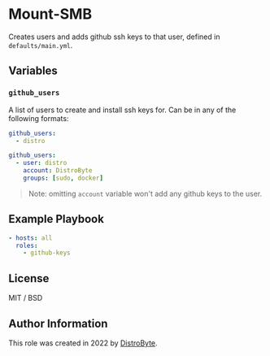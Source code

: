 # Mount-SMB

Creates users and adds github ssh keys to that user, defined in `defaults/main.yml`.

## Variables

### `github_users`

A list of users to create and install ssh keys for. Can be in any of the following formats:

```yaml
github_users:
  - distro

github_users:
  - user: distro
    account: DistroByte
    groups: [sudo, docker]
```

> Note: omitting `account` variable won't add any github keys to the user.

## Example Playbook

```yaml
- hosts: all
  roles:
    - github-keys
```

## License

MIT / BSD

## Author Information

This role was created in 2022 by [DistroByte](https://github.com/DistroByte).
